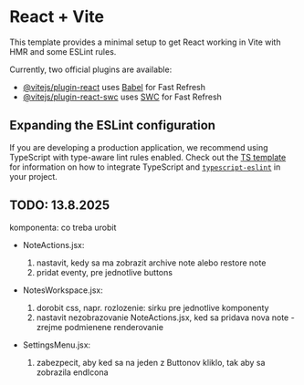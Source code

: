 # React + Vite

This template provides a minimal setup to get React working in Vite with HMR and some ESLint rules.

Currently, two official plugins are available:

- [@vitejs/plugin-react](https://github.com/vitejs/vite-plugin-react/blob/main/packages/plugin-react) uses [Babel](https://babeljs.io/) for Fast Refresh
- [@vitejs/plugin-react-swc](https://github.com/vitejs/vite-plugin-react/blob/main/packages/plugin-react-swc) uses [SWC](https://swc.rs/) for Fast Refresh

## Expanding the ESLint configuration

If you are developing a production application, we recommend using TypeScript with type-aware lint rules enabled. Check out the [TS template](https://github.com/vitejs/vite/tree/main/packages/create-vite/template-react-ts) for information on how to integrate TypeScript and [`typescript-eslint`](https://typescript-eslint.io) in your project.

## TODO: 13.8.2025

komponenta: co treba urobit

- NoteActions.jsx:

  1. nastavit, kedy sa ma zobrazit archive note alebo restore note
  2. pridat eventy, pre jednotlive buttons

- NotesWorkspace.jsx:

  1. dorobit css, napr. rozlozenie: sirku pre jednotlive komponenty
  2. nastavit nezobrazovanie NoteActions.jsx, ked sa pridava nova note - zrejme podmienene renderovanie

- SettingsMenu.jsx:
  1. zabezpecit, aby ked sa na jeden z Buttonov kliklo, tak aby sa zobrazila endIcona
